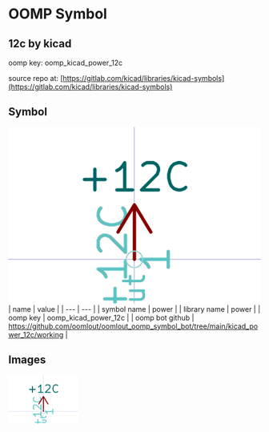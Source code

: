 # OOMP Symbol  
## 12c  by kicad  
  
oomp key: oomp_kicad_power_12c  
  
source repo at: [https://gitlab.com/kicad/libraries/kicad-symbols](https://gitlab.com/kicad/libraries/kicad-symbols)  
## Symbol  
  
[![working.png](working_600.png)](working.png)  
| name | value | 
| --- | --- | 
| symbol name | power | 
| library name | power | 
| oomp key | oomp_kicad_power_12c | 
| oomp bot github | https://github.com/oomlout/oomlout_oomp_symbol_bot/tree/main/kicad_power_12c/working | 
## Images  
  
[![working.png](working_140.png)](working.png)  
